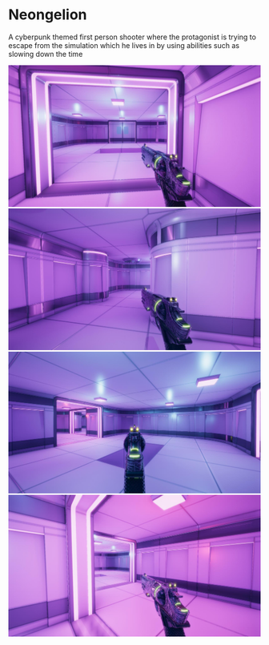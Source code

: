 # Neongelion

A cyberpunk themed first person shooter where the protagonist is trying to escape from the simulation which he lives in by using abilities such as slowing down the time

![screenshot](https://github.com/Solideizer/Neongelion/blob/master/Screenshots/image_0009.jpg)
![screenshot](https://github.com/Solideizer/Neongelion/blob/master/Screenshots/image_0010.jpg)
![screenshot](https://github.com/Solideizer/Neongelion/blob/master/Screenshots/image_0004.jpg)
![screenshot](https://github.com/Solideizer/Neongelion/blob/master/Screenshots/image_0000.jpg)
